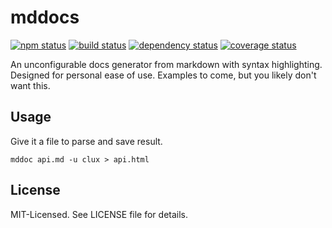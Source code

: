 # mddocs
[![npm status](http://img.shields.io/npm/v/mddocs.svg)](https://www.npmjs.org/package/mddocs)
[![build status](https://secure.travis-ci.org/clux/mddocs.svg)](http://travis-ci.org/clux/mddocs)
[![dependency status](https://david-dm.org/clux/mddocs.svg)](https://david-dm.org/clux/mddocs)
[![coverage status](http://img.shields.io/coveralls/clux/mddocs.svg)](https://coveralls.io/r/clux/mddocs)

An unconfigurable docs generator from markdown with syntax highlighting. Designed for personal ease of use. Examples to come, but you likely don't want this.

## Usage
Give it a file to parse and save result.

```shell
mddoc api.md -u clux > api.html
```

## License
MIT-Licensed. See LICENSE file for details.

